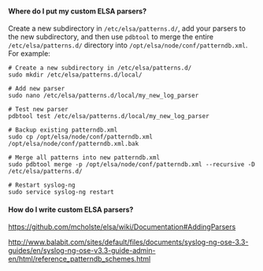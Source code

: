 #### Where do I put my custom ELSA parsers? ####
Create a new subdirectory in `/etc/elsa/patterns.d/`, add your parsers to the new subdirectory, and then use `pdbtool` to merge the entire `/etc/elsa/patterns.d/` directory into `/opt/elsa/node/conf/patterndb.xml`.  For example:
```
# Create a new subdirectory in /etc/elsa/patterns.d/
sudo mkdir /etc/elsa/patterns.d/local/

# Add new parser
sudo nano /etc/elsa/patterns.d/local/my_new_log_parser

# Test new parser
pdbtool test /etc/elsa/patterns.d/local/my_new_log_parser

# Backup existing patterndb.xml
sudo cp /opt/elsa/node/conf/patterndb.xml /opt/elsa/node/conf/patterndb.xml.bak

# Merge all patterns into new patterndb.xml
sudo pdbtool merge -p /opt/elsa/node/conf/patterndb.xml --recursive -D /etc/elsa/patterns.d/

# Restart syslog-ng
sudo service syslog-ng restart
```

#### How do I write custom ELSA parsers? ####

https://github.com/mcholste/elsa/wiki/Documentation#AddingParsers

http://www.balabit.com/sites/default/files/documents/syslog-ng-ose-3.3-guides/en/syslog-ng-ose-v3.3-guide-admin-en/html/reference_patterndb_schemes.html